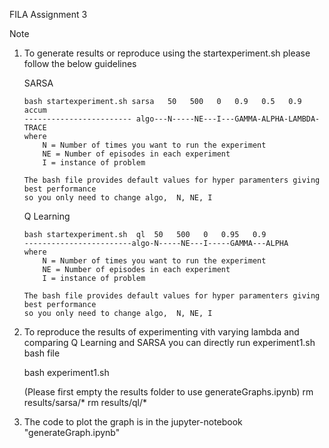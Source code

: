 FILA Assignment 3

Note

1.  To generate results or reproduce using the startexperiment.sh please follow the below guidelines

    SARSA
        
        bash startexperiment.sh sarsa   50   500   0   0.9   0.5   0.9   accum
        ------------------------ algo---N-----NE---I---GAMMA-ALPHA-LAMBDA-TRACE
        where
            N = Number of times you want to run the experiment
            NE = Number of episodes in each experiment
            I = instance of problem

        The bash file provides default values for hyper paramenters giving best performance 
        so you only need to change algo,  N, NE, I

    Q Learning


        bash startexperiment.sh  ql  50   500   0   0.95   0.9
        ------------------------algo-N-----NE---I-----GAMMA---ALPHA
        where
            N = Number of times you want to run the experiment
            NE = Number of episodes in each experiment
            I = instance of problem

        The bash file provides default values for hyper paramenters giving best performance 
        so you only need to change algo,  N, NE, I


2. To reproduce the results of experimenting vith varying lambda and comparing Q Learning
    and SARSA you can directly run experiment1.sh bash file

    bash experiment1.sh

    (Please first empty the results folder to use generateGraphs.ipynb) 
    rm results/sarsa/* 
    rm results/ql/*

3. The code to plot the graph is in the jupyter-notebook "generateGraph.ipynb"
    
